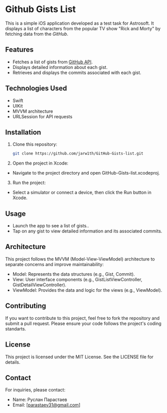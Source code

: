 # Github Gists List

This is a simple iOS application developed as a test task for Astrosoft. It displays a list of characters from the popular TV show "Rick and Morty" by fetching data from the *GitHub*.

## Features

- Fetches a list of gists from [GitHub API](https://api.github.com/).
- Displays detailed information about each gist.
- Retrieves and displays the commits associated with each gist.

## Technologies Used

- Swift
- UIKit
- MVVM architecture
- URLSession for API requests

## Installation

1. Clone this repository:
   ```bash
   git clone https://github.com/jarw1th/GitHub-Gists-list.git
2. Open the project in Xcode:

 - Navigate to the project directory and open GitHub-Gists-list.xcodeproj.
3. Run the project:
- Select a simulator or connect a device, then click the Run button in Xcode.

## Usage
- Launch the app to see a list of gists..
- Tap on any gist to view detailed information and its associated commits.

## Architecture
This project follows the MVVM (Model-View-ViewModel) architecture to separate concerns and improve maintainability:

- Model: Represents the data structures (e.g., Gist, Commit).
- View: User interface components (e.g., GistListViewController, GistDetailViewController).
- ViewModel: Provides the data and logic for the views (e.g., ViewModel).

## Contributing
If you want to contribute to this project, feel free to fork the repository and submit a pull request. Please ensure your code follows the project's coding standarts.

## License
This project is licensed under the MIT License. See the LICENSE file for details.

## Contact
For inquiries, please contact:

- Name: Руслан Парастаев
- Email: [parastaev31@gmail.com]
